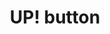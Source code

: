 ---
layout: symbols
title: UP! button
emoji: up_button
permalink: 🆙.html
image: assets/img/3moji/up_button.png
---